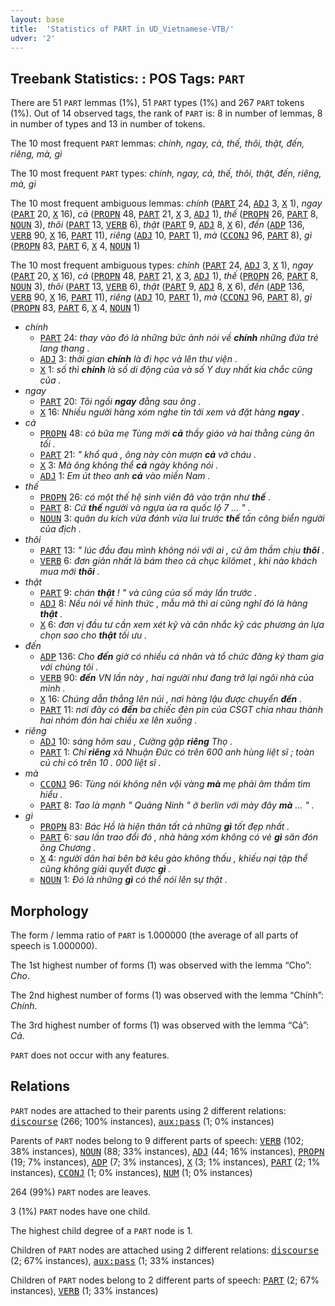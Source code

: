 ```yaml
---
layout: base
title:  'Statistics of PART in UD_Vietnamese-VTB/'
udver: '2'
---
```


## Treebank Statistics: : POS Tags: `PART`

There are 51 `PART` lemmas (1%), 51 `PART` types (1%) and 267 `PART` tokens (1%).
Out of 14 observed tags, the rank of `PART` is: 8 in number of lemmas, 8 in number of types and 13 in number of tokens.

The 10 most frequent `PART` lemmas: <em>chính, ngay, cả, thế, thôi, thật, đến, riêng, mà, gì</em>

The 10 most frequent `PART` types:  <em>chính, ngay, cả, thế, thôi, thật, đến, riêng, mà, gì</em>

The 10 most frequent ambiguous lemmas: <em>chính</em> (<tt><a href="vi_vtb-pos-PART.html">PART</a></tt> 24, <tt><a href="vi_vtb-pos-ADJ.html">ADJ</a></tt> 3, <tt><a href="vi_vtb-pos-X.html">X</a></tt> 1), <em>ngay</em> (<tt><a href="vi_vtb-pos-PART.html">PART</a></tt> 20, <tt><a href="vi_vtb-pos-X.html">X</a></tt> 16), <em>cả</em> (<tt><a href="vi_vtb-pos-PROPN.html">PROPN</a></tt> 48, <tt><a href="vi_vtb-pos-PART.html">PART</a></tt> 21, <tt><a href="vi_vtb-pos-X.html">X</a></tt> 3, <tt><a href="vi_vtb-pos-ADJ.html">ADJ</a></tt> 1), <em>thế</em> (<tt><a href="vi_vtb-pos-PROPN.html">PROPN</a></tt> 26, <tt><a href="vi_vtb-pos-PART.html">PART</a></tt> 8, <tt><a href="vi_vtb-pos-NOUN.html">NOUN</a></tt> 3), <em>thôi</em> (<tt><a href="vi_vtb-pos-PART.html">PART</a></tt> 13, <tt><a href="vi_vtb-pos-VERB.html">VERB</a></tt> 6), <em>thật</em> (<tt><a href="vi_vtb-pos-PART.html">PART</a></tt> 9, <tt><a href="vi_vtb-pos-ADJ.html">ADJ</a></tt> 8, <tt><a href="vi_vtb-pos-X.html">X</a></tt> 6), <em>đến</em> (<tt><a href="vi_vtb-pos-ADP.html">ADP</a></tt> 136, <tt><a href="vi_vtb-pos-VERB.html">VERB</a></tt> 90, <tt><a href="vi_vtb-pos-X.html">X</a></tt> 16, <tt><a href="vi_vtb-pos-PART.html">PART</a></tt> 11), <em>riêng</em> (<tt><a href="vi_vtb-pos-ADJ.html">ADJ</a></tt> 10, <tt><a href="vi_vtb-pos-PART.html">PART</a></tt> 1), <em>mà</em> (<tt><a href="vi_vtb-pos-CCONJ.html">CCONJ</a></tt> 96, <tt><a href="vi_vtb-pos-PART.html">PART</a></tt> 8), <em>gì</em> (<tt><a href="vi_vtb-pos-PROPN.html">PROPN</a></tt> 83, <tt><a href="vi_vtb-pos-PART.html">PART</a></tt> 6, <tt><a href="vi_vtb-pos-X.html">X</a></tt> 4, <tt><a href="vi_vtb-pos-NOUN.html">NOUN</a></tt> 1)

The 10 most frequent ambiguous types:  <em>chính</em> (<tt><a href="vi_vtb-pos-PART.html">PART</a></tt> 24, <tt><a href="vi_vtb-pos-ADJ.html">ADJ</a></tt> 3, <tt><a href="vi_vtb-pos-X.html">X</a></tt> 1), <em>ngay</em> (<tt><a href="vi_vtb-pos-PART.html">PART</a></tt> 20, <tt><a href="vi_vtb-pos-X.html">X</a></tt> 16), <em>cả</em> (<tt><a href="vi_vtb-pos-PROPN.html">PROPN</a></tt> 48, <tt><a href="vi_vtb-pos-PART.html">PART</a></tt> 21, <tt><a href="vi_vtb-pos-X.html">X</a></tt> 3, <tt><a href="vi_vtb-pos-ADJ.html">ADJ</a></tt> 1), <em>thế</em> (<tt><a href="vi_vtb-pos-PROPN.html">PROPN</a></tt> 26, <tt><a href="vi_vtb-pos-PART.html">PART</a></tt> 8, <tt><a href="vi_vtb-pos-NOUN.html">NOUN</a></tt> 3), <em>thôi</em> (<tt><a href="vi_vtb-pos-PART.html">PART</a></tt> 13, <tt><a href="vi_vtb-pos-VERB.html">VERB</a></tt> 6), <em>thật</em> (<tt><a href="vi_vtb-pos-PART.html">PART</a></tt> 9, <tt><a href="vi_vtb-pos-ADJ.html">ADJ</a></tt> 8, <tt><a href="vi_vtb-pos-X.html">X</a></tt> 6), <em>đến</em> (<tt><a href="vi_vtb-pos-ADP.html">ADP</a></tt> 136, <tt><a href="vi_vtb-pos-VERB.html">VERB</a></tt> 90, <tt><a href="vi_vtb-pos-X.html">X</a></tt> 16, <tt><a href="vi_vtb-pos-PART.html">PART</a></tt> 11), <em>riêng</em> (<tt><a href="vi_vtb-pos-ADJ.html">ADJ</a></tt> 10, <tt><a href="vi_vtb-pos-PART.html">PART</a></tt> 1), <em>mà</em> (<tt><a href="vi_vtb-pos-CCONJ.html">CCONJ</a></tt> 96, <tt><a href="vi_vtb-pos-PART.html">PART</a></tt> 8), <em>gì</em> (<tt><a href="vi_vtb-pos-PROPN.html">PROPN</a></tt> 83, <tt><a href="vi_vtb-pos-PART.html">PART</a></tt> 6, <tt><a href="vi_vtb-pos-X.html">X</a></tt> 4, <tt><a href="vi_vtb-pos-NOUN.html">NOUN</a></tt> 1)


* <em>chính</em>
  * <tt><a href="vi_vtb-pos-PART.html">PART</a></tt> 24: <em>thay vào đó là những bức ảnh nói về <b>chính</b> những đứa trẻ lang thang .</em>
  * <tt><a href="vi_vtb-pos-ADJ.html">ADJ</a></tt> 3: <em>thời gian <b>chính</b> là đi học và lên thư viện .</em>
  * <tt><a href="vi_vtb-pos-X.html">X</a></tt> 1: <em>số thì <b>chính</b> là số di động của và số Y duy nhất kia chắc cũng của .</em>
* <em>ngay</em>
  * <tt><a href="vi_vtb-pos-PART.html">PART</a></tt> 20: <em>Tôi ngồi <b>ngay</b> đằng sau ông .</em>
  * <tt><a href="vi_vtb-pos-X.html">X</a></tt> 16: <em>Nhiều người hàng xóm nghe tin tới xem và đặt hàng <b>ngay</b> .</em>
* <em>cả</em>
  * <tt><a href="vi_vtb-pos-PROPN.html">PROPN</a></tt> 48: <em>có bữa mẹ Tùng mời <b>cả</b> thầy giáo và hai thằng cùng ăn tối .</em>
  * <tt><a href="vi_vtb-pos-PART.html">PART</a></tt> 21: <em>" khổ quá , ông này còn mượn <b>cả</b> vở cháu .</em>
  * <tt><a href="vi_vtb-pos-X.html">X</a></tt> 3: <em>Mà ông không thể <b>cả</b> ngày không nói .</em>
  * <tt><a href="vi_vtb-pos-ADJ.html">ADJ</a></tt> 1: <em>Em út theo anh <b>cả</b> vào miền Nam .</em>
* <em>thế</em>
  * <tt><a href="vi_vtb-pos-PROPN.html">PROPN</a></tt> 26: <em>có một thế hệ sinh viên đã vào trận như <b>thế</b> .</em>
  * <tt><a href="vi_vtb-pos-PART.html">PART</a></tt> 8: <em>Cứ <b>thế</b> người và ngựa ùa ra quốc lộ 7 ... " .</em>
  * <tt><a href="vi_vtb-pos-NOUN.html">NOUN</a></tt> 3: <em>quân du kích vừa đánh vừa lui trước <b>thế</b> tấn công biển người của địch .</em>
* <em>thôi</em>
  * <tt><a href="vi_vtb-pos-PART.html">PART</a></tt> 13: <em>" lúc đầu đau mình không nói với ai , cứ âm thầm chịu <b>thôi</b> .</em>
  * <tt><a href="vi_vtb-pos-VERB.html">VERB</a></tt> 6: <em>đơn giản nhất là bám theo cả chục kilômet , khi nào khách mua mới <b>thôi</b> .</em>
* <em>thật</em>
  * <tt><a href="vi_vtb-pos-PART.html">PART</a></tt> 9: <em>chán <b>thật</b> ! " và cũng của số máy lần trước .</em>
  * <tt><a href="vi_vtb-pos-ADJ.html">ADJ</a></tt> 8: <em>Nếu nói về hình thức , mẫu mã thì ai cũng nghĩ đó là hàng <b>thật</b> .</em>
  * <tt><a href="vi_vtb-pos-X.html">X</a></tt> 6: <em>đơn vị đầu tư cần xem xét kỹ và cân nhắc kỹ các phương án lựa chọn sao cho <b>thật</b> tối ưu .</em>
* <em>đến</em>
  * <tt><a href="vi_vtb-pos-ADP.html">ADP</a></tt> 136: <em>Cho <b>đến</b> giờ có nhiều cá nhân và tổ chức đăng ký tham gia với chúng tôi .</em>
  * <tt><a href="vi_vtb-pos-VERB.html">VERB</a></tt> 90: <em><b>đến</b> VN lần này , hai người như đang trở lại ngôi nhà của mình .</em>
  * <tt><a href="vi_vtb-pos-X.html">X</a></tt> 16: <em>Chúng dẫn thẳng lên núi , nơi hàng lậu được chuyển <b>đến</b> .</em>
  * <tt><a href="vi_vtb-pos-PART.html">PART</a></tt> 11: <em>nơi đây có <b>đến</b> ba chiếc đèn pin của CSGT chia nhau thành hai nhóm đón hai chiều xe lên xuống .</em>
* <em>riêng</em>
  * <tt><a href="vi_vtb-pos-ADJ.html">ADJ</a></tt> 10: <em>sáng hôm sau , Cường gặp <b>riêng</b> Thọ .</em>
  * <tt><a href="vi_vtb-pos-PART.html">PART</a></tt> 1: <em>Chỉ <b>riêng</b> xã Nhuận Đức có trên 600 anh hùng liệt sĩ ; toàn củ chi có trên 10 . 000 liệt sĩ .</em>
* <em>mà</em>
  * <tt><a href="vi_vtb-pos-CCONJ.html">CCONJ</a></tt> 96: <em>Tùng nói không nên vội vàng <b>mà</b> mẹ phải âm thầm tìm hiểu .</em>
  * <tt><a href="vi_vtb-pos-PART.html">PART</a></tt> 8: <em>Tao là mạnh " Quảng Ninh " ở berlin với mày đây <b>mà</b> ... " .</em>
* <em>gì</em>
  * <tt><a href="vi_vtb-pos-PROPN.html">PROPN</a></tt> 83: <em>Bác Hồ là hiện thân tất cả những <b>gì</b> tốt đẹp nhất .</em>
  * <tt><a href="vi_vtb-pos-PART.html">PART</a></tt> 6: <em>sau lần trao đổi đó , nhà hàng xóm không có vẻ <b>gì</b> săn đón ông Chương .</em>
  * <tt><a href="vi_vtb-pos-X.html">X</a></tt> 4: <em>người dân hai bên bờ kêu gào không thấu , khiếu nại tập thể cũng không giải quyết được <b>gì</b> .</em>
  * <tt><a href="vi_vtb-pos-NOUN.html">NOUN</a></tt> 1: <em>Đó là những <b>gì</b> có thể nói lên sự thật .</em>

## Morphology

The form / lemma ratio of `PART` is 1.000000 (the average of all parts of speech is 1.000000).

The 1st highest number of forms (1) was observed with the lemma “Cho”: <em>Cho</em>.

The 2nd highest number of forms (1) was observed with the lemma “Chính”: <em>Chính</em>.

The 3rd highest number of forms (1) was observed with the lemma “Cả”: <em>Cả</em>.

`PART` does not occur with any features.


## Relations

`PART` nodes are attached to their parents using 2 different relations: <tt><a href="vi_vtb-dep-discourse.html">discourse</a></tt> (266; 100% instances), <tt><a href="vi_vtb-dep-aux-pass.html">aux:pass</a></tt> (1; 0% instances)

Parents of `PART` nodes belong to 9 different parts of speech: <tt><a href="vi_vtb-pos-VERB.html">VERB</a></tt> (102; 38% instances), <tt><a href="vi_vtb-pos-NOUN.html">NOUN</a></tt> (88; 33% instances), <tt><a href="vi_vtb-pos-ADJ.html">ADJ</a></tt> (44; 16% instances), <tt><a href="vi_vtb-pos-PROPN.html">PROPN</a></tt> (19; 7% instances), <tt><a href="vi_vtb-pos-ADP.html">ADP</a></tt> (7; 3% instances), <tt><a href="vi_vtb-pos-X.html">X</a></tt> (3; 1% instances), <tt><a href="vi_vtb-pos-PART.html">PART</a></tt> (2; 1% instances), <tt><a href="vi_vtb-pos-CCONJ.html">CCONJ</a></tt> (1; 0% instances), <tt><a href="vi_vtb-pos-NUM.html">NUM</a></tt> (1; 0% instances)

264 (99%) `PART` nodes are leaves.

3 (1%) `PART` nodes have one child.

The highest child degree of a `PART` node is 1.

Children of `PART` nodes are attached using 2 different relations: <tt><a href="vi_vtb-dep-discourse.html">discourse</a></tt> (2; 67% instances), <tt><a href="vi_vtb-dep-aux-pass.html">aux:pass</a></tt> (1; 33% instances)

Children of `PART` nodes belong to 2 different parts of speech: <tt><a href="vi_vtb-pos-PART.html">PART</a></tt> (2; 67% instances), <tt><a href="vi_vtb-pos-VERB.html">VERB</a></tt> (1; 33% instances)

